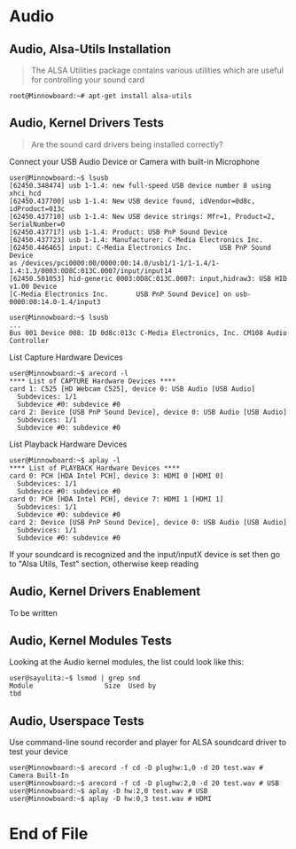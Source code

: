 # Audio

## Audio, Alsa-Utils Installation
> The ALSA Utilities package contains various utilities which are useful for controlling your sound card

    root@Minnowboard:~# apt-get install alsa-utils

## Audio, Kernel Drivers Tests
> Are the sound card drivers being installed correctly? 

Connect your USB Audio Device or Camera with built-in Microphone

    user@Minnowboard:~$ lsusb
    [62450.348474] usb 1-1.4: new full-speed USB device number 8 using xhci_hcd
    [62450.437700] usb 1-1.4: New USB device found, idVendor=0d8c, idProduct=013c
    [62450.437710] usb 1-1.4: New USB device strings: Mfr=1, Product=2, SerialNumber=0
    [62450.437717] usb 1-1.4: Product: USB PnP Sound Device
    [62450.437723] usb 1-1.4: Manufacturer: C-Media Electronics Inc.      
    [62450.446465] input: C-Media Electronics Inc.       USB PnP Sound Device
    as /devices/pci0000:00/0000:00:14.0/usb1/1-1/1-1.4/1-1.4:1.3/0003:0D8C:013C.0007/input/input14
    [62450.501053] hid-generic 0003:0D8C:013C.0007: input,hidraw3: USB HID v1.00 Device
    [C-Media Electronics Inc.       USB PnP Sound Device] on usb-0000:00:14.0-1.4/input3
    
    user@Minnowboard:~$ lsusb
    ...
    Bus 001 Device 008: ID 0d8c:013c C-Media Electronics, Inc. CM108 Audio Controller

List Capture Hardware Devices 

    user@Minnowboard:~$ arecord -l
    **** List of CAPTURE Hardware Devices ****
    card 1: C525 [HD Webcam C525], device 0: USB Audio [USB Audio]
      Subdevices: 1/1
      Subdevice #0: subdevice #0
    card 2: Device [USB PnP Sound Device], device 0: USB Audio [USB Audio]
      Subdevices: 1/1
      Subdevice #0: subdevice #0

List Playback Hardware Devices

    user@Minnowboard:~$ aplay -l
    **** List of PLAYBACK Hardware Devices ****
    card 0: PCH [HDA Intel PCH], device 3: HDMI 0 [HDMI 0]
      Subdevices: 1/1
      Subdevice #0: subdevice #0
    card 0: PCH [HDA Intel PCH], device 7: HDMI 1 [HDMI 1]
      Subdevices: 1/1
      Subdevice #0: subdevice #0
    card 2: Device [USB PnP Sound Device], device 0: USB Audio [USB Audio]
      Subdevices: 1/1
      Subdevice #0: subdevice #0

If your soundcard is recognized and the input/inputX device is set then go to "Alsa Utils, Test" section, otherwise keep reading

## Audio, Kernel Drivers Enablement

To be written

## Audio, Kernel Modules Tests

Looking at the Audio kernel modules, the list could look like this:

    user@sayulita:~$ lsmod | grep snd
    Module                  Size  Used by
    tbd

## Audio, Userspace Tests

Use command-line sound recorder and player for ALSA soundcard driver to test your device

    user@Minnowboard:~$ arecord -f cd -D plughw:1,0 -d 20 test.wav # Camera Built-In
    user@Minnowboard:~$ arecord -f cd -D plughw:2,0 -d 20 test.wav # USB
    user@Minnowboard:~$ aplay -D hw:2,0 test.wav # USB
    user@Minnowboard:~$ aplay -D hw:0,3 test.wav # HDMI

# End of File
